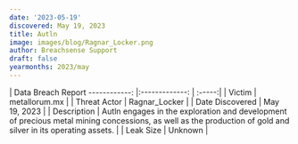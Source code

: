 ```yaml
---
date: '2023-05-19'
discovered: May 19, 2023
title: Autln
image: images/blog/Ragnar_Locker.png
author: Breachsense Support
draft: false
yearmonths: 2023/may
---
```



| Data Breach Report
------------:     |:-------------:    | :-----:|
| Victim      | metallorum.mx      | 
| Threat Actor      | Ragnar_Locker      | 
| Date Discovered      | May 19, 2023      | 
| Description      | Autln engages in the exploration and development of precious metal mining concessions, as well as the production of gold and silver in its operating assets.      | 
| Leak Size      | Unknown      | 

